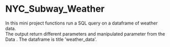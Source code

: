 NYC_Subway_Weather 
==========

In this mini project functions run a SQL query on a dataframe of
weather data.  
The output return different parameters and manipulated parameter
from the Data . 
The dataframe is title 'weather_data'.


